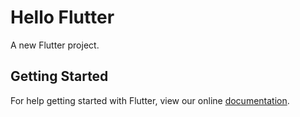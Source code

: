 # Hello Flutter

A new Flutter project.

## Getting Started

For help getting started with Flutter, view our online
[documentation](https://flutter.io/).
